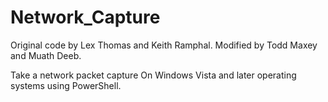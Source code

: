 # Network_Capture
Original code by Lex Thomas and Keith Ramphal.  Modified by Todd Maxey and Muath Deeb.

Take a network packet capture On Windows Vista and later operating systems using PowerShell.
